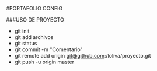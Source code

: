 #PORTAFOLIO CONFIG 

###USO DE PROYECTO

 - git init
 - git add archivos
 - git status
 - git commit -m "Comentario"
 - git remote add origin git@github.com:/loliva/proyecto.git
 - git push -u origin master

